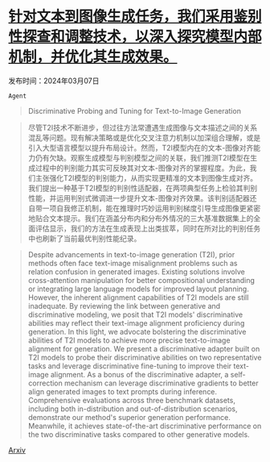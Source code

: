 # [针对文本到图像生成任务，我们采用鉴别性探查和调整技术，以深入探究模型内部机制，并优化其生成效果。](https://arxiv.org/abs/2403.04321)

发布时间：2024年03月07日

`Agent`

> Discriminative Probing and Tuning for Text-to-Image Generation

> 尽管T2I技术不断进步，但过往方法常遭遇生成图像与文本描述之间的关系混乱等问题。现有解决策略或是优化交叉注意力机制以加深组合理解，或是引入大型语言模型以提升布局设计。然而，T2I模型内在的文本-图像对齐能力仍有欠缺。观察生成模型与判别模型之间的关联，我们推测T2I模型在生成过程中的判别能力其实可反映其对文本-图像对齐的掌握程度。为此，我们主张强化T2I模型的判别能力，从而实现更精准的文本到图像生成对齐。我们提出一种基于T2I模型的判别性适配器，在两项典型任务上检验其判别性能，并运用判别式微调进一步提升文本-图像对齐效果。该判别适配器还自带一项自我修正机制，能在推理时巧妙运用判别梯度引导生成图像更紧密地贴合文本提示。我们在涵盖分布内和分布外情况的三大基准数据集上的全面评估显示，我们的方法在生成表现上出类拔萃，同时在所对比的判别任务中也刷新了当前最优判别性能纪录。

> Despite advancements in text-to-image generation (T2I), prior methods often face text-image misalignment problems such as relation confusion in generated images. Existing solutions involve cross-attention manipulation for better compositional understanding or integrating large language models for improved layout planning. However, the inherent alignment capabilities of T2I models are still inadequate. By reviewing the link between generative and discriminative modeling, we posit that T2I models' discriminative abilities may reflect their text-image alignment proficiency during generation. In this light, we advocate bolstering the discriminative abilities of T2I models to achieve more precise text-to-image alignment for generation. We present a discriminative adapter built on T2I models to probe their discriminative abilities on two representative tasks and leverage discriminative fine-tuning to improve their text-image alignment. As a bonus of the discriminative adapter, a self-correction mechanism can leverage discriminative gradients to better align generated images to text prompts during inference. Comprehensive evaluations across three benchmark datasets, including both in-distribution and out-of-distribution scenarios, demonstrate our method's superior generation performance. Meanwhile, it achieves state-of-the-art discriminative performance on the two discriminative tasks compared to other generative models.

[Arxiv](https://arxiv.org/abs/2403.04321)